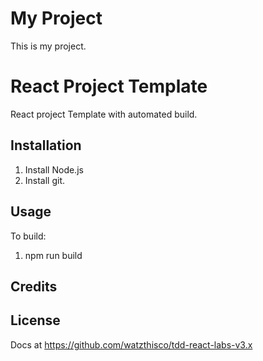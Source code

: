# My Project
This is my project.

# React Project Template
React project Template with automated build.

## Installation
1. Install Node.js
2. Install git.

## Usage
To build:
1. npm run build

## Credits

## License

Docs at https://github.com/watzthisco/tdd-react-labs-v3.x